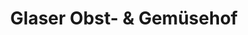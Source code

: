 ---
title: "Glaser Obst- & Gemüsehof"
url: /iznang/glaser-obst-und-gemuesehof/
shop: Lebensmittel
---